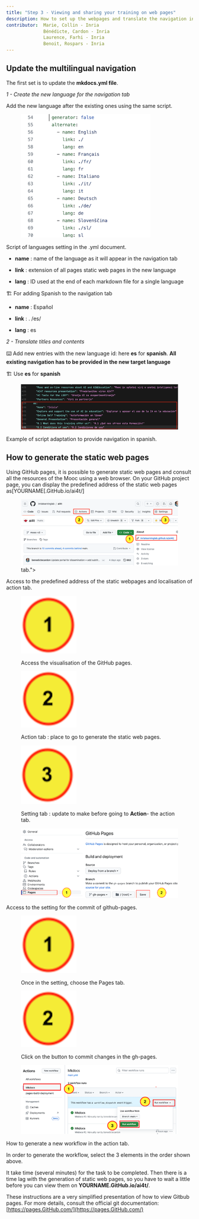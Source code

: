 ```yaml
---
title: "Step 3 - Viewing and sharing your training on web pages"
description: How to set up the webpages and translate the navigation into a new target language.
contributor:  Marie, Collin - Inria
              Bénédicte, Cardon - Inria
              Laurence, Farhi - Inria
              Benoit, Rospars - Inria
---
```


## Update the multilingual navigation

The first set is to update the **mkdocs.yml file**.

*1 - Create the new language for the navigation tab*

Add the new language after the existing ones using the same script.


<figure class="image-frame">
    <img src="images/3.3-add-of-a-new-language-in-the-tab.png" alt="Update of yml.file to create a new language on the GitHub portal - screencaption of GitHub.">
</figure>
<figcaption>Script of languages setting in the .yml document.</figcaption>

-   **name** : name of the language as it will appear in the navigation tab

-   **link** : extension of all pages static web pages in the new language

-   **lang** : ID used at the end of each markdown file for a single language

🏗️ For adding Spanish to the navigation tab

-   **name** : Español

-   **link** : . /es/

-   **lang** : es

*2 - Translate titles and contents*

⌨️ Add new entries with the new language id: here **es** for **spanish**. **All existing navigation has to be provided in the new target language**

🏗️ Use **es** for **spanish**

<figure class="image-frame">
    <img src="images/3.3-Example-of-navigation-translation-to-es.png" alt="From line 429 of the mkdocs.yml: translation of some of the navigation of the Mooc pages - screen caption of the script.">
</figure>
<figcaption>Example of script adaptation to provide navigation in spanish.</figcaption>

## How to generate the static web pages

Using GitHub pages, it is possible to generate static web pages and consult all the resources of the Mooc using a web browser.
On your GitHub project page, you can display the predefined address of the static web pages as[YOURNAME[.GitHub.io/ai4t/]

<figure class="image-frame" >
    <img src="images/3.3-access-to-the-predefined-address-of-the-static-webpages-and-location-of-actions-tab.png" alt="Visual : access to the predefined address of the static webpages and localisation of actions tab.">  tab.">
</figure>
<figcaption>Access to the predefined address of the static webpages and localisation of action tab.</figcaption>

<figure class="inline-image">
    <img src="images/3.3-icone-note-1.png" alt="Icone 1: Access the visualisation of the GitHub pages.">
    <p>Access the visualisation of the GitHub pages.</p>
</figure>

<figure class="inline-image">
    <img src="images/3.3-icone-note-2.png" alt="Icone 2 : Action tab : place to go to generate the static web pages.">
    <p>Action tab : place to go to generate the static web pages.</p>
</figure>

<figure class="inline-image">
    <img src="Images/3.3-icone-note-3.png" alt="Icone 3: Setting tab : update to make before going to *Action*- the action tab.">
    <p>Setting tab : update to make before going to <b>Action</b>- the action tab.</p>
</figure>

<figure class="image-frame" >
    <img src="images/3.3-Commit-changes-in-gh-pages-prior-to-action-tab.png" alt="Visual : Access to the setting for the commit of github-pages">
</figure>
<figcaption>Access to the setting for the commit of github-pages.</figcaption>

<figure class="inline-image">
    <img src="Images/3.3-icone-note-1.png" alt="Icone 1 : Once in the setting, choose the Pages tab.">
    <p>Once in the setting, choose the Pages tab.</p>
</figure>

<figure class="inline-image">
    <img src="images/3.3-icone-note-2.png" alt="Icone 2 : Click on the button to commit changes in the gh-pages.">
    <p>Click on the button to commit changes in the gh-pages.</p>
</figure>

<figure class="image-frame" >
    <img src="images/3.3-How-to-run-workflow-in-Action.png" alt="Visual : generating a new workflow in the action tab.">
</figure>
<figcaption>How to generate a new workflow in the action tab.</figcaption>

In order to generate the workflow, select the 3 elements in the order shown above.

It take time (several minutes) for the task to be completed. Then there is a time lag with the generation of static web pages, so you have to wait a little before you can view them on **YOURNAME.GitHub.io/ai4t/**.

These instructions are a very simplified presentation of how to view Gitbub pages. For more details, consult the official git documentation: [https://pages.GitHub.com/](https://pages.GitHub.com/)
